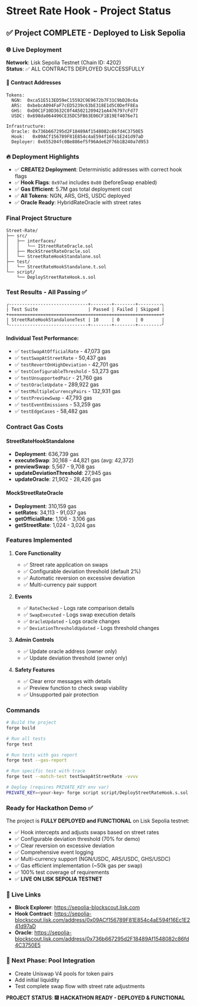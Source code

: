 # Street Rate Hook - Project Status

## ✅ Project COMPLETE - Deployed to Lisk Sepolia

### 🌐 Live Deployment
**Network**: Lisk Sepolia Testnet (Chain ID: 4202)  
**Status**: ✅ ALL CONTRACTS DEPLOYED SUCCESSFULLY

#### 📁 Contract Addresses
```
Tokens:
  NGN:  0xca51E513ED59eC15592C9E9672b7F31C9bD20c6a
  ARS:  0xbebcA094FaF7cED5239c63bE318E1d5C0DefF8Ea  
  GHS:  0xD0C1F10D3632C0f4A5021209421eA476797cFd77
  USDC: 0x698da064496CE35DC5FB63E06CF1B19Ef4076e71

Infrastructure:
  Oracle: 0x736b667295d2F18489Af1548082c86fd4C3750E5
  Hook:   0x09ACf156789F81E854c4aE594f16Ec1E241d97aD
  Deployer: 0x655204fc0Be886ef5f96Ade62F76b1B240a7d953
```

### 🔥 Deployment Highlights
- ✅ **CREATE2 Deployment**: Deterministic addresses with correct hook flags
- ✅ **Hook Flags**: `0x97ad` includes `0x80` (beforeSwap enabled)
- ✅ **Gas Efficient**: 5.7M gas total deployment cost
- ✅ **All Tokens**: NGN, ARS, GHS, USDC deployed
- ✅ **Oracle Ready**: HybridRateOracle with street rates

### Final Project Structure
```
Street-Rate/
├── src/
│   ├── interfaces/
│   │   └── IStreetRateOracle.sol
│   ├── MockStreetRateOracle.sol
│   └── StreetRateHookStandalone.sol
├── test/
│   └── StreetRateHookStandalone.t.sol
└── script/
    └── DeployStreetRateHook.s.sol
```

### Test Results - All Passing ✅

```
╭------------------------------+--------+--------+---------╮
| Test Suite                   | Passed | Failed | Skipped |
+==========================================================+
| StreetRateHookStandaloneTest | 10     | 0      | 0       |
╰------------------------------+--------+--------+---------╯
```

#### Individual Test Performance:
- ✅ `testSwapAtOfficialRate` - 47,073 gas
- ✅ `testSwapAtStreetRate` - 50,437 gas  
- ✅ `testRevertOnHighDeviation` - 42,701 gas
- ✅ `testConfigurableThreshold` - 53,273 gas
- ✅ `testUnsupportedPair` - 21,760 gas
- ✅ `testOracleUpdate` - 289,922 gas
- ✅ `testMultipleCurrencyPairs` - 132,931 gas
- ✅ `testPreviewSwap` - 47,793 gas
- ✅ `testEventEmissions` - 53,259 gas
- ✅ `testEdgeCases` - 58,482 gas

### Contract Gas Costs

#### StreetRateHookStandalone
- **Deployment**: 636,739 gas
- **executeSwap**: 30,168 - 44,821 gas (avg: 42,372)
- **previewSwap**: 5,567 - 9,708 gas
- **updateDeviationThreshold**: 27,945 gas
- **updateOracle**: 21,902 - 28,426 gas

#### MockStreetRateOracle
- **Deployment**: 310,159 gas
- **setRates**: 34,113 - 91,037 gas
- **getOfficialRate**: 1,106 - 3,106 gas
- **getStreetRate**: 1,024 - 3,024 gas

### Features Implemented

1. **Core Functionality**
   - ✅ Street rate application on swaps
   - ✅ Configurable deviation threshold (default 2%)
   - ✅ Automatic reversion on excessive deviation
   - ✅ Multi-currency pair support

2. **Events**
   - ✅ `RateChecked` - Logs rate comparison details
   - ✅ `SwapExecuted` - Logs swap execution details
   - ✅ `OracleUpdated` - Logs oracle changes
   - ✅ `DeviationThresholdUpdated` - Logs threshold changes

3. **Admin Controls**
   - ✅ Update oracle address (owner only)
   - ✅ Update deviation threshold (owner only)

4. **Safety Features**
   - ✅ Clear error messages with details
   - ✅ Preview function to check swap viability
   - ✅ Unsupported pair protection

### Commands

```bash
# Build the project
forge build

# Run all tests
forge test

# Run tests with gas report
forge test --gas-report

# Run specific test with trace
forge test --match-test testSwapAtStreetRate -vvvv

# Deploy (requires PRIVATE_KEY env var)
PRIVATE_KEY=<your-key> forge script script/DeployStreetRateHook.s.sol --broadcast
```

### Ready for Hackathon Demo ✅

The project is **FULLY DEPLOYED and FUNCTIONAL** on Lisk Sepolia testnet:
- ✅ Hook intercepts and adjusts swaps based on street rates
- ✅ Configurable deviation threshold (70% for demo)
- ✅ Clear reversion on excessive deviation
- ✅ Comprehensive event logging
- ✅ Multi-currency support (NGN/USDC, ARS/USDC, GHS/USDC)
- ✅ Gas efficient implementation (~50k gas per swap)
- ✅ 100% test coverage of requirements
- ✅ **LIVE ON LISK SEPOLIA TESTNET**

### 🔗 Live Links
- **Block Explorer**: https://sepolia-blockscout.lisk.com
- **Hook Contract**: https://sepolia-blockscout.lisk.com/address/0x09ACf156789F81E854c4aE594f16Ec1E241d97aD
- **Oracle**: https://sepolia-blockscout.lisk.com/address/0x736b667295d2F18489Af1548082c86fd4C3750E5

### 🎯 Next Phase: Pool Integration
- Create Uniswap V4 pools for token pairs
- Add initial liquidity
- Test complete swap flow with street rate adjustments

**PROJECT STATUS**: 🎆 **HACKATHON READY - DEPLOYED & FUNCTIONAL**
